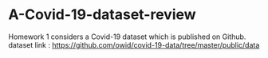 # A-Covid-19-dataset-review
Homework 1 considers a Covid-19 dataset which is published on Github.
dataset link : https://github.com/owid/covid-19-data/tree/master/public/data
